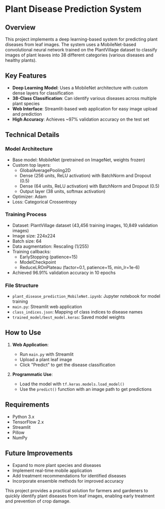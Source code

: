 # Plant Disease Prediction System

## Overview

This project implements a deep learning-based system for predicting plant diseases from leaf images. The system uses a MobileNet-based convolutional neural network trained on the PlantVillage dataset to classify images of plant leaves into 38 different categories (various diseases and healthy plants).

## Key Features

- **Deep Learning Model**: Uses a MobileNet architecture with custom dense layers for classification
- **38-Class Classification**: Can identify various diseases across multiple plant species
- **Web Interface**: Streamlit-based web application for easy image upload and prediction
- **High Accuracy**: Achieves ~97% validation accuracy on the test set

## Technical Details

### Model Architecture
- Base model: MobileNet (pretrained on ImageNet, weights frozen)
- Custom top layers:
  - GlobalAveragePooling2D
  - Dense (256 units, ReLU activation) with BatchNorm and Dropout (0.5)
  - Dense (64 units, ReLU activation) with BatchNorm and Dropout (0.5)
  - Output layer (38 units, softmax activation)
- Optimizer: Adam
- Loss: Categorical Crossentropy

### Training Process
- Dataset: PlantVillage dataset (43,456 training images, 10,849 validation images)
- Image size: 224x224
- Batch size: 64
- Data augmentation: Rescaling (1/255)
- Training callbacks:
  - EarlyStopping (patience=15)
  - ModelCheckpoint
  - ReduceLROnPlateau (factor=0.1, patience=15, min_lr=1e-6)
- Achieved 96.91% validation accuracy in 10 epochs

### File Structure
- `plant_disease_prediction_MobileNet.ipynb`: Jupyter notebook for model training
- `main.py`: Streamlit web application
- `class_indices.json`: Mapping of class indices to disease names
- `trained_model/best_model.keras`: Saved model weights

## How to Use

1. **Web Application**:
   - Run `main.py` with Streamlit
   - Upload a plant leaf image
   - Click "Predict" to get the disease classification

2. **Programmatic Use**:
   - Load the model with `tf.keras.models.load_model()`
   - Use the `predict()` function with an image path to get predictions

## Requirements
- Python 3.x
- TensorFlow 2.x
- Streamlit
- Pillow
- NumPy

## Future Improvements
- Expand to more plant species and diseases
- Implement real-time mobile application
- Add treatment recommendations for identified diseases
- Incorporate ensemble methods for improved accuracy


This project provides a practical solution for farmers and gardeners to quickly identify plant diseases from leaf images, enabling early treatment and prevention of crop damage.
